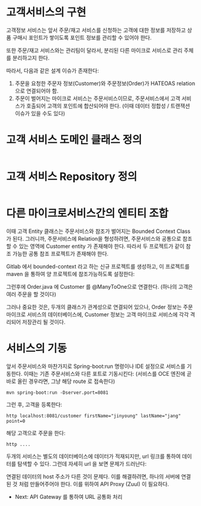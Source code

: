 # 고객서비스의 구현

고객정보 서비스는 앞서 주문/재고 서비스를 신청하는 고객에 대한 정보를 저장하고 상품 구매시 포인트가 쌓이도록 포인트 정보를 관리할 수 있어야 한다.

또한 주문/재고 서비스와는 관리팀이 달라서, 분리된 다른 마이크로 서비스로 관리 주체를 분리하고지 한다.

따라서, 다음과 같은 설계 이슈가 존재한다:

1. 주문을 요청한 주문자 정보(Customer)와 주문정보(Order)가 HATEOAS relation 으로 연결되어야 함.
1. 주문이 벌어지는 마이크로 서비스는 주문서비스이므로, 주문서비스에서 고객 서비스가 호출되어 고객의 포인트에 합산되어야 한다. (이때 데이터 정합성 / 트랜잭션 이슈가 있을 수도 있다) 

# 고객 서비스 도메인 클래스 정의

```java
```

# 고객 서비스 Repository 정의

```java
```

# 다른 마이크로서비스간의 엔티티 조합 

이때 고객 Entity 클래스는 주문서비스와 참조가 벌어지는 Bounded Context Class 가 된다. 그러니까, 주문서비스에 Relation을 형성하려면, 주문서비스와 공통으로 참조할 수 있는 영역에 Customer entity 가 존재해야 한다. 따라서 두 프로젝트가 같이 참조 가능한 공통 참조 프로젝트가 존재해야 한다.

Gitlab 에서 bounded-context 라고 하는 신규 프로젝트를 생성하고, 이 프로젝트를 maven 을 통하여 양 프로젝트에 참조가능하도록 설정한다:

그런후에 Order.java 에 Customer 를 @ManyToOne으로 연결한다. (하나의 고객은 여러 주문을 할 것이다)

그러나 중요한 것은, 두개의 클래스가 관계성으로 연결되어 있으나, Order 정보는 주문 마이크로 서비스의 데이터베이스에, Customer 정보는 고객 마이크로 서비스에 각각 격리되어 저장관리 될 것이다. 

# 서비스의 기동

앞서 주문서비스와 마찬가지로 Spring-boot:run 명령이나 IDE 설정으로 서비스를 기동한다. 이때는 기존 주문서비스와 다른 포트로 기동시킨다: (서비스를 OCE 엔진에 곧바로 올린 경우라면, 그냥 해당 route 로 접속한다)
```
mvn spring-boot:run -Dserver.port=8081
```
그런 후, 고객을 등록한다:
```
http localhost:8081/customer firstName="jinyoung" lastName="jang" point=0
```

해당 고객으로 주문을 한다:
```
http ....
```

두개의 서비스는 별도의 데이터베이스에 데이터가 적재되지만, url 링크를 통하여 데이터를 탐색할 수 있다. 그런데 자세히 url 을 보면 문제가 드러난다:

연결된 데이터의 host 주소가 다른 것이 문제다. 이를 해결하려면, 하나의 서버에 연결된 것 처럼 만들어주어야 한다. 이를 위하여 API Proxy (Zuul) 이 필요하다.

* Next: API Gateway 를 통하여 URL 공통화 처리